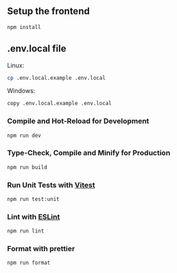 ## Setup the frontend

```sh
npm install
```

## .env.local file

Linux:
```sh
cp .env.local.example .env.local
```
Windows:
```sh
copy .env.local.example .env.local
```

### Compile and Hot-Reload for Development

```sh
npm run dev
```

### Type-Check, Compile and Minify for Production

```sh
npm run build
```

### Run Unit Tests with [Vitest](https://vitest.dev/)

```sh
npm run test:unit
```

### Lint with [ESLint](https://eslint.org/)

```sh
npm run lint
```

### Format with prettier

```sh
npm run format
```
